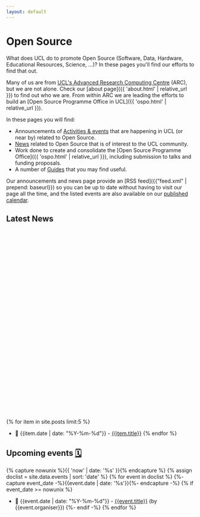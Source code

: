 ```yaml
---
layout: default
---
```


# Open Source

What does UCL do to promote Open Source (Software, Data, Hardware, Educational Resources, Science, ...)? In these pages you'll find our efforts to find that out.

Many of us are from [UCL's Advanced Research Computing Centre](https://ucl.ac.uk/arc) (ARC), but we are not alone. Check our [about page]({{ 'about.html' | relative_url }}) to find out who we are. From within ARC we are leading the efforts to build an [Open Source Programme Office in UCL]({{ 'ospo.html' | relative_url }}).

In these pages you will find:

- Announcements of [Activities & events](./events) that are happening in UCL (or near by) related to Open Source.
- [News](./news) related to Open Source that is of interest to the UCL community.
- Work done to create and consolidate the [Open Source Programme Office]({{ 'ospo.html' | relative_url }}), including submission to talks and funding proposals.
- A number of [Guides](./guides) that you may find useful.

Our announcements and news page provide an <i class="fa-solid fa-rss"></i> [RSS feed]({{"feed.xml" | prepend: baseurl}}) so you can be up to date without having to visit our page all the time, and the listed events are also available on our [published calendar](https://outlook.office365.com/owa/calendar/30254fbb15664ffaad6db9083612c8fc@ucl.ac.uk/0b3efa837e1e463ebf8b0d56d134c42d11556152029707409414/calendar.ics).

## Latest News <a href="{{'feed.xml' | prepend: baseurl}}"> <span class="icon-image  icon--github"> <svg viewBox="0 0 16 16"> <path fill="#000000" d="{{ site.data.icons.rss_logo }}"/> </svg> </span></a>

<!-- List of latest 5 news articles -->

{% for item in site.posts limit:5 %} <!-- site.posts is already sorted -->

- 📆 {{item.date | date: "%Y-%m-%d"}} - [{{item.title}}]({{item.url}})
  {% endfor %}

## Upcoming events [🗓️](https://outlook.office365.com/owa/calendar/30254fbb15664ffaad6db9083612c8fc@ucl.ac.uk/0b3efa837e1e463ebf8b0d56d134c42d11556152029707409414/calendar.ics)

{% capture nowunix %}{{ 'now' | date: '%s' }}{% endcapture %}
{% assign doclist =  site.data.events | sort: 'date' %}
{% for event in doclist %}
{%- capture event_date -%}{{event.date | date: '%s'}}{%- endcapture -%}
{% if event_date >= nowunix %}

- 📆 {{event.date | date: "%Y-%m-%d"}} - [{{event.title}}]({{event.url}}) (by {{event.organiser}})
  {%- endif -%}
  {% endfor %}

